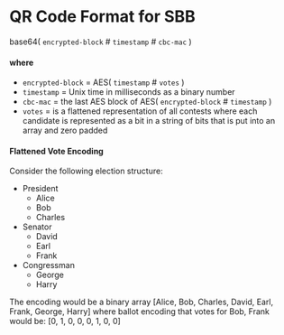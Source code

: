 # QR Code Format for SBB

base64( `encrypted-block` # `timestamp` # `cbc-mac` )

#### where

- `encrypted-block` = AES( `timestamp` # `votes` )
- `timestamp` = Unix time in milliseconds as a binary number
- `cbc-mac` = the last AES block of AES( `encrypted-block` # `timestamp` )
- `votes` = is a flattened representation of all contests where each candidate
  is represented as a bit in a string of bits that is put into an array and zero
  padded

#### Flattened Vote Encoding

Consider the following election structure:

- President
  - Alice
  - Bob
  - Charles
- Senator
  - David
  - Earl
  - Frank
- Congressman
  - George
  - Harry

The encoding would be a binary array [Alice, Bob, Charles, David, Earl, Frank,
George, Harry] where ballot encoding that votes for Bob, Frank would be: [0, 1,
0, 0, 0, 1, 0, 0]
